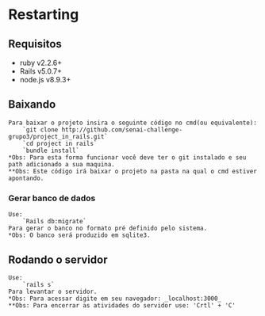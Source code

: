 # Restarting

## Requisitos

* ruby v2.2.6+
* Rails v5.0.7+
* node.js v8.9.3+

## Baixando

	Para baixar o projeto insira o seguinte código no cmd(ou equivalente):
		`git clone http://github.com/senai-challenge-grupo3/project_in_rails.git`
		`cd project in rails`
		`bundle install`
	*Obs: Para esta forma funcionar você deve ter o git instalado e seu path adicionado a sua maquina.
	**Obs: Este código irá baixar o projeto na pasta na qual o cmd estiver apontando.

### Gerar banco de dados

	Use:
		`Rails db:migrate`
	Para gerar o banco no formato pré definido pelo sistema.
	*Obs: O banco será produzido em sqlite3.

## Rodando o servidor

	Use:
		`rails s`
	Para levantar o servidor.
	*Obs: Para acessar digite em seu navegador: _localhost:3000_
	**Obs: Para encerrar as atividades do servidor use: 'Crtl' + 'C'
